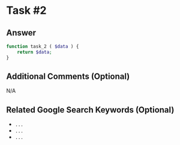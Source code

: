 # Task \#2

## Answer

```php
function task_2 ( $data ) {
	return $data;
}
```

## Additional Comments (Optional)

N/A

## Related Google Search Keywords (Optional)

- `...`
- `...`
- `...`

